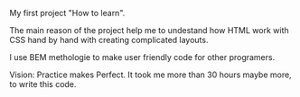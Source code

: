 My first project "How to learn".

The main reason of the project help me to undestand how HTML work with CSS hand by hand with creating complicated layouts.

I use BEM methologie to make user friendly code for other programers. 


Vision: Practice makes Perfect. It took me more than 30 hours maybe more, to write this code.
